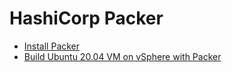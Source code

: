# HashiCorp Packer

- [Install Packer](https://learn.hashicorp.com/tutorials/packer/get-started-install-cli)
- [Build Ubuntu 20.04 VM on vSphere with Packer](https://virtjo.com/2020/build-ubuntu-vm-with-packer-on-vsphere/)